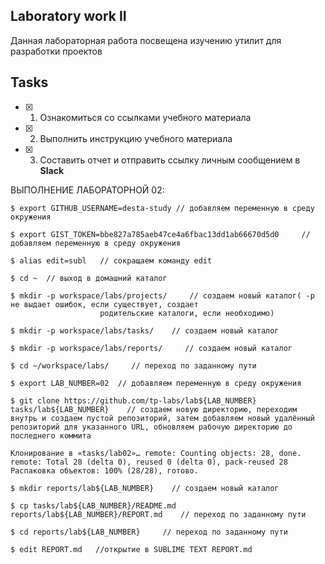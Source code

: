 ## Laboratory work II

Данная лабораторная работа посвещена изучению утилит для разработки проектов

## Tasks

- [x] 1. Ознакомиться со ссылками учебного материала
- [x] 2. Выполнить инструкцию учебного материала
- [x] 3. Составить отчет и отправить ссылку личным сообщением в **Slack**

 ВЫПОЛНЕНИЕ ЛАБОРАТОРНОЙ 02:
 
```
$ export GITHUB_USERNAME=desta-study // добавляем переменную в среду окружения 

$ export GIST_TOKEN=bbe827a785aeb47ce4a6fbac13dd1ab66670d5d0     // добавляем переменную в среду окружения

$ alias edit=subl   // сокращаем команду edit

$ cd ~  // выход в домашний каталог 

$ mkdir -p workspace/labs/projects/     // создаем новый каталог( -р не выдает ошибок, если существует, создает
                    родительские каталоги, если необходимо)

$ mkdir -p workspace/labs/tasks/    // создаем новый каталог

$ mkdir -p workspace/labs/reports/     // создаем новый каталог

$ cd ~/workspace/labs/     // переход по заданному пути

$ export LAB_NUMBER=02  // добавляем переменную в среду окружения 

$ git clone https://github.com/tp-labs/lab${LAB_NUMBER} tasks/lab${LAB_NUMBER}    // создаем новую директорию, переходим внутрь и создаем пустой репозиторий, затем добавляем новый удалённый репозиторий для указанного URL, обновляем рабочую директорию до последнего коммита

Клонирование в «tasks/lab02»… remote: Counting objects: 28, done. remote: Total 28 (delta 0), reused 0 (delta 0), pack-reused 28 Распаковка объектов: 100% (28/28), готово.

$ mkdir reports/lab${LAB_NUMBER}    // создаем новый каталог

$ cp tasks/lab${LAB_NUMBER}/README.md reports/lab${LAB_NUMBER}/REPORT.md    // переход по заданному пути
     
$ cd reports/lab${LAB_NUMBER}     // переход по заданному пути

$ edit REPORT.md   //открытие в SUBLIME TEXT REPORT.md
```
